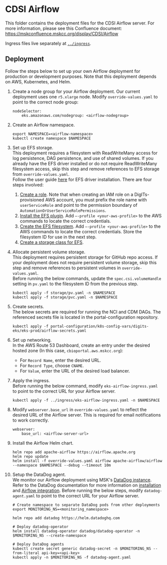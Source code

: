 # CDSI Airflow

This folder contains the deployment files for the CDSI Airflow server. For more information, please see this Confluence document: https://mskconfluence.mskcc.org/display/CDSI/Airflow

Ingress files live separately at [`../ingress`](../ingress).

## Deployment
Follow the steps below to set up your own Airflow deployment for production or development purposes. Note that this deployment depends on AWS, Kubernetes, and Helm. 

1. Create a node group for your Airflow deployment. Our current deployment uses one `r5.xlarge` node. Modify `override-values.yaml` to point to the correct node group:
    ```
    nodeSelector:
        eks.amazonaws.com/nodegroup: <airflow-nodegroup>
    ```

2. Create an Airflow namespace.
    ```
	export NAMESPACE=<airflow-namespace>
	kubectl create namespace $NAMESPACE
    ```

3. Set up EFS storage.   
This deployment requires a filesystem with ReadWriteMany access for log persistence, DAG persistence, and use of shared volumes. If you already have the EFS driver installed or do not require ReadWriteMany filesystem access, skip this step and remove references to EFS storage from `override-values.yaml`.  
Follow the user guide [here](https://docs.aws.amazon.com/eks/latest/userguide/efs-csi.html) for EFS driver installation. There are four steps involved:  
    1.  [Create a role](https://docs.aws.amazon.com/eks/latest/userguide/efs-csi.html#efs-create-iam-resources). Note that when creating an IAM role on a DigITs-provisioned AWS account, you must prefix the role name with `userServiceRole` and point to the permission boundary of `AutomationOrUserServiceRolePermissions`.  
    2. [Install the EFS plugin](https://docs.aws.amazon.com/eks/latest/userguide/creating-an-add-on.html). Add `–-profile <your-aws-profile>` to the AWS commands to locate the correct credentials.    
    3. [Create the EFS filesystem](https://github.com/kubernetes-sigs/aws-efs-csi-driver/blob/master/docs/efs-create-filesystem.md). Add `–-profile <your-aws-profile>` to the AWS commands to locate the correct credentials. Store the filesystem ID for use in the next step.  
    4. [Create a storage class for EFS](https://github.com/kubernetes-sigs/aws-efs-csi-driver/blob/master/examples/kubernetes/dynamic_provisioning/README.md).  

4. Allocate persistent volume storage.  
This deployment requires persistent storage for GitHub repo access. If your deployment does not require persistent volume storage, skip this step and remove references to persistent volumes in `override-values.yaml`.  
Before running the below commands, update the `spec.csi.volumeHandle` setting in `pv.yaml` to the filesystem ID from the previous step.  
    ```
    kubectl apply -f storage/pv.yaml -n $NAMESPACE
    kubectl apply -f storage/pvc.yaml -n $NAMESPACE
    ```
	
5. Create secrets.  
The below secrets are required for running the NCI and CDM DAGs. The referenced secrets file is located in the portal-configuration repository.
	```
    kubectl apply -f portal-configuration/k8s-config-vars/digits-eks/eks-prod/airflow-secrets.yaml
    ```

6. Set up networking.  
In the AWS Route 53 Dashboard, create an entry under the desired hosted zone (In this case, `cbioportal.aws.mskcc.org`):
    - For `Record Name`, enter the desired URL.
    - For `Record Type`, choose `CNAME`. 
    - For `Value`, enter the URL of the desired load balancer.  

7. Apply the ingress.  
Before running the below command, modify `eks-airflow-ingress.yaml` to point to the correct URL for your Airflow server.
    ```
	kubectl apply -f ../ingress/eks-airflow-ingress.yaml -n $NAMESPACE
    ```

8. Modify `webserver.base_url` in `override-values.yaml` to reflect the desired URL of the Airflow server. This is required for email notifications to work correctly.
    ```
    webserver:
        base_url: <airflow-server-url>
    ```

9. Install the Airflow Helm chart.
	```
    helm repo add apache-airflow https://airflow.apache.org
	helm repo update
    helm install -f override-values.yaml airflow apache-airflow/airflow --namespace $NAMESPACE --debug --timeout 10m
    ```

10. Setup the DataDog agent.  
We monitor our Airflow deployment using MSK's [DataDog instance](https://app.datadoghq.com/account/login/id/861kel1ds8quzqlv
). Refer to the DataDog documentation for more information on [installation](https://docs.datadoghq.com/containers/kubernetes/installation/?tab=datadogoperator) and [Airflow integration](https://docs.datadoghq.com/integrations/airflow/?tab=containerized).
Before running the below steps, modify `datadog-agent.yaml` to point to the correct URL for your Airflow server.
	
    ```
	# Create namespace to separate DataDog pods from other deployments
    export MONITORING_NS=<monitoring_namespace>

    helm repo add datadog https://helm.datadoghq.com

    # Deploy datadog-operator
	helm install datadog-operator datadog/datadog-operator -n $MONITORING_NS --create-namespace

    # Deploy DataDog agents
    kubectl create secret generic datadog-secret -n $MONITORING_NS --from-literal api-key=<api-key>
	kubectl apply -n $MONITORING_NS -f datadog-agent.yaml
    ```
	
	
